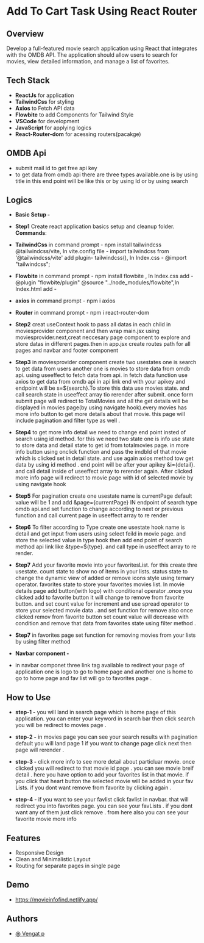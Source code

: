 # Add To Cart Task Using React Router

## Overview

Develop a full-featured movie search application using React that integrates with the OMDB API. The application should allow users to search for movies, view detailed information, and manage a list of favorites.

## Tech Stack

- **ReactJs** for application
- **TailwindCss** for styling
- **Axios** to Fetch API data
- **Flowbite** to add Components for Tailwind Style
- **VSCode** for development
- **JavaScript** for applying logics
- **React-Router-dom** for acessing routers(pacakge)

## OMDB Api

- submit mail id to get free api key
- to get data from omdb api there are three types available.one is by using title in this end point will be like this <!-- /omdbapi.com/?apikey=d709826f&t=[your title]`--> or by using Id <!-- /omdbapi.com/?apikey=d709826f&i=[imdb Id]`--> or by using search <!-- /omdbapi.com/?apikey=d709826f&s=[your search results]&page=[for pagination]&type=[to filter according to type]`-->

## Logics

- **Basic Setup -**

- **Step1** Create react application basics setup and cleanup folder.
  **Commands**:
- **TailwindCss** in command prompt - npm install tailwindcss @tailwindcss/vite, In vite.config file - import tailwindcss from '@tailwindcss/vite' add plugin- tailwindcss(), In Index.css - @import "tailwindcss";
- **Flowbite** in command prompt - npm install flowbite , In Index.css add - @plugin "flowbite/plugin" @source "../node_modules/flowbite",In Index.html add - <!-- <script src="./node_modules/flowbite/dist/flowbite.min.js"></script> -->
- **axios** in command prompt - npm i axios
- **Router** in command prompt - npm i react-router-dom

- **Step2** creat useContext hook to pass all datas in each child in moviesprovider component and then wrap main.jsx using moviesprovider.next,creat neccesary page component to explore and store datas in different pages.then in app.jsx create routes path for all pages and navbar and footer component

- **Step3** in moviesprovider component create two usestates one is search to get data from users another one is movies to store data from omdb api. using useeffect to fetch data from api. in fetch data function use axios to get data from omdb api in api link end with your apikey and endpoint will be s=${search}.To store this data use movies state. and call search state in useeffect array tio rerender after submit. once form submit page will redirect to TotalMovies and all the get details will be displayed in movies page(by using navigate hook).every movies has more info button to get more details about that movie. this page will include pagination and filter type as well .

- **Step4** to get more info detail we need to change end point insted of search using id method. for this we need two state one is info use state to store data and detail state to get id from totalmovies page. in more info button using onclick function and pass the imdbId of that movie which is clicked set in detail state. and use again axios method tow get data by using id method . end point will be after your apikey &i={detail}. and call detail inside of useeffect array to rerender again. After clicked more info page will redirect to movie page with id of selected movie by using navigate hook

- **Step5** For pagination create one usestate name is currentPage default value will be 1 and add &page={currentPage} IN endpoint of search type omdb api.and set function to change according to next or previous function and call current page in useeffect array to re render

- **Step6** To filter according to Type create one usestate hook name is detail and get input from users using select feild in movie page. and store the selected value in type hook then add end point of search method api link like &type=${type}. and call type in useeffect array to re render.

- **Step7** Add your favorite movie into your favoritesList. for this create thre usestate. count state to show no of items in your lists. status state to change the dynamic view of added or remove icons style using ternary operator. favorites state to store your favorites movies list. In movie details page add button(with logo) with conditional operator .once you clicked add to favorite button it will change to remove from favorite button. and set count value for increment and use spread operator to store your selected movie data . and set function for remove also once clicked remov from favorite button set count value will decrease with condition and remove that data from favorites state using filter method .

- **Step7** in favorites page set function for removing movies from your lists by using filter method

- **Navbar component -**

- in navbar componet three link tag available to redirect your page of application one is logo to go to home page and another one is home to go to home page and fav list will go to favorites page .

## How to Use

- **step-1 -** you will land in search page which is home page of this application. you can enter your keyword in search bar then click search you will be redirect to movies page .

- **step-2 -** in movies page you can see your search results with pagination default you will land page 1 if you want to change page click next then page will rerender .

- **step-3 -** click more info to see more detail about particluar movie. once clicked you will redirect to that movie id page . you can see movie breif detail . here you have option to add your favorites list in that movie. if you click that heart button the selected movie will be added in your fav Lists. if you dont want remove from favorite by clicking again .

- **step-4 -** if you want to see your favlist click favlist in navbar. that will redirect you into favorites page. you can see your favLists . if you dont want any of them just click remove . from here also you can see your favorite movie more info

## Features

- Responsive Design
- Clean and Minimalistic Layout
- Routing for separate pages in single page

## Demo

- https://movieinfofind.netlify.app/

## Authors

- [@ Vengat p](https://github.com/Vengat-P)
